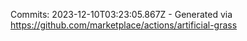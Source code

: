 Commits: 2023-12-10T03:23:05.867Z - Generated via https://github.com/marketplace/actions/artificial-grass
<br>
